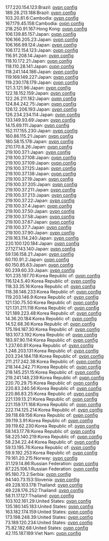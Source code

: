 177.220.154.123:Brazil: [ovpn config](vpn/177_220_154_123.ovpn)  
189.28.213.188:Brazil: [ovpn config](vpn/189_28_213_188.ovpn)  
103.20.81.6:Cambodia: [ovpn config](vpn/103_20_81_6.ovpn)  
167.179.45.158:Cambodia: [ovpn config](vpn/167_179_45_158.ovpn)  
218.250.91.167:Hong Kong: [ovpn config](vpn/218_250_91_167.ovpn)  
106.139.85.157:Japan: [ovpn config](vpn/106_139_85_157.ovpn)  
106.166.205.23:Japan: [ovpn config](vpn/106_166_205_23.ovpn)  
106.166.99.124:Japan: [ovpn config](vpn/106_166_99_124.ovpn)  
106.172.154.123:Japan: [ovpn config](vpn/106_172_154_123.ovpn)  
116.91.208.14:Japan: [ovpn config](vpn/116_91_208_14.ovpn)  
118.10.172.21:Japan: [ovpn config](vpn/118_10_172_21.ovpn)  
118.110.28.141:Japan: [ovpn config](vpn/118_110_28_141.ovpn)  
118.241.144.186:Japan: [ovpn config](vpn/118_241_144_186.ovpn)  
119.169.149.227:Japan: [ovpn config](vpn/119_169_149_227.ovpn)  
119.230.178.179:Japan: [ovpn config](vpn/119_230_178_179.ovpn)  
121.3.121.96:Japan: [ovpn config](vpn/121_3_121_96.ovpn)  
122.18.152.159:Japan: [ovpn config](vpn/122_18_152_159.ovpn)  
122.26.211.182:Japan: [ovpn config](vpn/122_26_211_182.ovpn)  
124.84.242.75:Japan: [ovpn config](vpn/124_84_242_75.ovpn)  
126.12.206.193:Japan: [ovpn config](vpn/126_12_206_193.ovpn)  
126.234.234.114:Japan: [ovpn config](vpn/126_234_234_114.ovpn)  
133.149.93.69:Japan: [ovpn config](vpn/133_149_93_69.ovpn)  
14.15.69.111:Japan: [ovpn config](vpn/14_15_69_111.ovpn)  
152.117.155.230:Japan: [ovpn config](vpn/152_117_155_230.ovpn)  
160.86.115.21:Japan: [ovpn config](vpn/160_86_115_21.ovpn)  
180.58.15.178:Japan: [ovpn config](vpn/180_58_15_178.ovpn)  
210.170.8.26:Japan: [ovpn config](vpn/210_170_8_26.ovpn)  
219.100.37.1:Japan: [ovpn config](vpn/219_100_37_1.ovpn)  
219.100.37.108:Japan: [ovpn config](vpn/219_100_37_108.ovpn)  
219.100.37.109:Japan: [ovpn config](vpn/219_100_37_109.ovpn)  
219.100.37.125:Japan: [ovpn config](vpn/219_100_37_125.ovpn)  
219.100.37.138:Japan: [ovpn config](vpn/219_100_37_138.ovpn)  
219.100.37.19:Japan: [ovpn config](vpn/219_100_37_19.ovpn)  
219.100.37.205:Japan: [ovpn config](vpn/219_100_37_205.ovpn)  
219.100.37.211:Japan: [ovpn config](vpn/219_100_37_211.ovpn)  
219.100.37.213:Japan: [ovpn config](vpn/219_100_37_213.ovpn)  
219.100.37.22:Japan: [ovpn config](vpn/219_100_37_22.ovpn)  
219.100.37.4:Japan: [ovpn config](vpn/219_100_37_4.ovpn)  
219.100.37.50:Japan: [ovpn config](vpn/219_100_37_50.ovpn)  
219.100.37.58:Japan: [ovpn config](vpn/219_100_37_58.ovpn)  
219.100.37.67:Japan: [ovpn config](vpn/219_100_37_67.ovpn)  
219.100.37.7:Japan: [ovpn config](vpn/219_100_37_7.ovpn)  
219.100.37.90:Japan: [ovpn config](vpn/219_100_37_90.ovpn)  
219.163.114.240:Japan: [ovpn config](vpn/219_163_114_240.ovpn)  
220.100.120.184:Japan: [ovpn config](vpn/220_100_120_184.ovpn)  
27.127.143.140:Japan: [ovpn config](vpn/27_127_143_140.ovpn)  
59.136.158.21:Japan: [ovpn config](vpn/59_136_158_21.ovpn)  
60.110.91.2:Japan: [ovpn config](vpn/60_110_91_2.ovpn)  
60.150.85.63:Japan: [ovpn config](vpn/60_150_85_63.ovpn)  
60.239.60.33:Japan: [ovpn config](vpn/60_239_60_33.ovpn)  
101.235.197.70:Korea Republic of: [ovpn config](vpn/101_235_197_70.ovpn)  
116.124.5.40:Korea Republic of: [ovpn config](vpn/116_124_5_40.ovpn)  
118.33.35.16:Korea Republic of: [ovpn config](vpn/118_33_35_16.ovpn)  
118.38.146.233:Korea Republic of: [ovpn config](vpn/118_38_146_233.ovpn)  
119.203.146.9:Korea Republic of: [ovpn config](vpn/119_203_146_9.ovpn)  
121.130.75.50:Korea Republic of: [ovpn config](vpn/121_130_75_50.ovpn)  
121.131.211.118:Korea Republic of: [ovpn config](vpn/121_131_211_118.ovpn)  
121.189.223.48:Korea Republic of: [ovpn config](vpn/121_189_223_48.ovpn)  
14.36.20.184:Korea Republic of: [ovpn config](vpn/14_36_20_184.ovpn)  
14.52.68.36:Korea Republic of: [ovpn config](vpn/14_52_68_36.ovpn)  
175.194.187.30:Korea Republic of: [ovpn config](vpn/175_194_187_30.ovpn)  
183.107.3.192:Korea Republic of: [ovpn config](vpn/183_107_3_192.ovpn)  
183.97.90.114:Korea Republic of: [ovpn config](vpn/183_97_90_114.ovpn)  
1.237.60.81:Korea Republic of: [ovpn config](vpn/1_237_60_81.ovpn)  
1.248.203.131:Korea Republic of: [ovpn config](vpn/1_248_203_131.ovpn)  
203.234.184.118:Korea Republic of: [ovpn config](vpn/203_234_184_118.ovpn)  
211.217.242.38:Korea Republic of: [ovpn config](vpn/211_217_242_38.ovpn)  
218.144.242.71:Korea Republic of: [ovpn config](vpn/218_144_242_71.ovpn)  
218.145.251.15:Korea Republic of: [ovpn config](vpn/218_145_251_15.ovpn)  
219.241.148.239:Korea Republic of: [ovpn config](vpn/219_241_148_239.ovpn)  
220.70.29.75:Korea Republic of: [ovpn config](vpn/220_70_29_75.ovpn)  
220.83.240.56:Korea Republic of: [ovpn config](vpn/220_83_240_56.ovpn)  
220.86.83.25:Korea Republic of: [ovpn config](vpn/220_86_83_25.ovpn)  
221.139.13.21:Korea Republic of: [ovpn config](vpn/221_139_13_21.ovpn)  
221.159.171.168:Korea Republic of: [ovpn config](vpn/221_159_171_168.ovpn)  
222.114.125.214:Korea Republic of: [ovpn config](vpn/222_114_125_214.ovpn)  
39.118.69.156:Korea Republic of: [ovpn config](vpn/39_118_69_156.ovpn)  
39.119.3.91:Korea Republic of: [ovpn config](vpn/39_119_3_91.ovpn)  
39.119.62.230:Korea Republic of: [ovpn config](vpn/39_119_62_230.ovpn)  
58.143.17.78:Korea Republic of: [ovpn config](vpn/58_143_17_78.ovpn)  
58.225.140.219:Korea Republic of: [ovpn config](vpn/58_225_140_219.ovpn)  
58.234.22.44:Korea Republic of: [ovpn config](vpn/58_234_22_44.ovpn)  
59.13.195.76:Korea Republic of: [ovpn config](vpn/59_13_195_76.ovpn)  
59.9.192.253:Korea Republic of: [ovpn config](vpn/59_9_192_253.ovpn)  
79.161.20.215:Norway: [ovpn config](vpn/79_161_20_215.ovpn)  
31.129.14.86:Russian Federation: [ovpn config](vpn/31_129_14_86.ovpn)  
87.225.106.1:Russian Federation: [ovpn config](vpn/87_225_106_1.ovpn)  
95.180.73.2:Serbia: [ovpn config](vpn/95_180_73_2.ovpn)  
94.140.73.153:Slovenia: [ovpn config](vpn/94_140_73_153.ovpn)  
49.228.103.178:Thailand: [ovpn config](vpn/49_228_103_178.ovpn)  
49.228.176.252:Thailand: [ovpn config](vpn/49_228_176_252.ovpn)  
58.11.17.127:Thailand: [ovpn config](vpn/58_11_17_127.ovpn)  
103.102.161.29:United States: [ovpn config](vpn/103_102_161_29.ovpn)  
135.180.145.183:United States: [ovpn config](vpn/135_180_145_183.ovpn)  
163.182.174.159:United States: [ovpn config](vpn/163_182_174_159.ovpn)  
173.198.248.39:United States: [ovpn config](vpn/173_198_248_39.ovpn)  
73.189.120.234:United States: [ovpn config](vpn/73_189_120_234.ovpn)  
75.82.182.68:United States: [ovpn config](vpn/75_82_182_68.ovpn)  
42.115.187.189:Viet Nam: [ovpn config](vpn/42_115_187_189.ovpn)  
